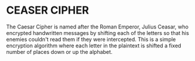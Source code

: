 # CEASER CIPHER
The Caesar Cipher is named after the Roman Emperor, Julius Ceasar, who encrypted handwritten messages by shifting each of the letters so that his enemies couldn't read them if they were intercepted.
This is a simple encryption algorithm where each letter in the plaintext is shifted a fixed number of places down or up the alphabet.
